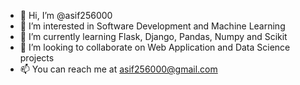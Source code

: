 - 👋 Hi, I’m @asif256000
- 👀 I’m interested in Software Development and Machine Learning
- 🌱 I’m currently learning Flask, Django, Pandas, Numpy and Scikit
- 💞️ I’m looking to collaborate on Web Application and Data Science projects
- 📫 You can reach me at asif256000@gmail.com

<!---
asif256000/asif256000 is a ✨ special ✨ repository because its `README.md` (this file) appears on your GitHub profile.
You can click the Preview link to take a look at your changes.
--->
